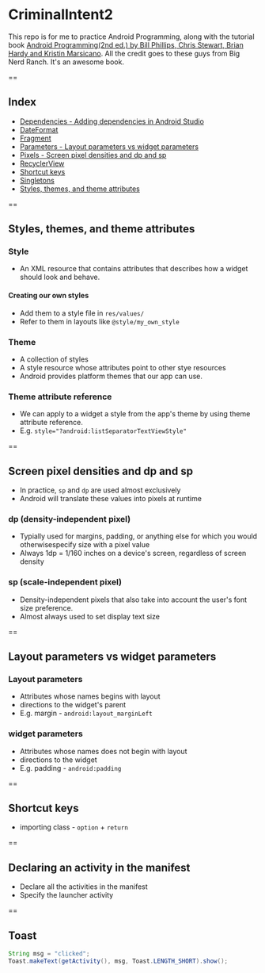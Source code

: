 # CriminalIntent2

This repo is for me to practice Android Programming, along with the tutorial book [Android Programming(2nd ed.) by Bill Phillips, Chris Stewart, Brian Hardy and Kristin Marsicano](https://www.bignerdranch.com/blog/android-programming-the-big-nerd-ranch-guide-second-edition/). All the credit goes to these guys from Big Nerd Ranch. It's an awesome book.

==

## Index

- [Dependencies - Adding dependencies in Android Studio](https://github.com/mnishiguchi/CriminalIntent2/blob/master/_notebook/adding_dependency.md)
- [DateFormat](https://github.com/mnishiguchi/CriminalIntent2/blob/master/_notebook/formatting_date.md)
- [Fragment](https://github.com/mnishiguchi/CriminalIntent2/blob/master/_notebook/fragment.md)
- [Parameters - Layout parameters vs widget parameters](https://github.com/mnishiguchi/CriminalIntent2#layout-parameters-vs-widget-parameters)
- [Pixels - Screen pixel densities and dp and sp](https://github.com/mnishiguchi/CriminalIntent2#screen-pixel-densities-and-dp-and-sp)
- [RecyclerView](https://github.com/mnishiguchi/CriminalIntent2/blob/master/_notebook/RecyclerView.md)
- [Shortcut keys](https://github.com/mnishiguchi/CriminalIntent2#shortcut-keys)
- [Singletons](https://github.com/mnishiguchi/CriminalIntent2#singletons)
- [Styles, themes, and theme attributes](https://github.com/mnishiguchi/CriminalIntent2#styles-themes-and-theme-attributes)

==

## Styles, themes, and theme attributes

### Style
- An XML resource that contains attributes that describes how a widget should look and behave.

#### Creating our own styles

- Add them to a style file in `res/values/`
- Refer to them in layouts like `@style/my_own_style`

### Theme

- A collection of styles
- A style resource whose attributes point to other stye resources
- Android provides platform themes that our app can use.

### Theme attribute reference

- We can apply to a widget a style from the app's theme by using theme attribute reference.
- E.g. `style="?android:listSeparatorTextViewStyle"`

==

## Screen pixel densities and dp and sp

- In practice, `sp` and `dp` are used almost exclusively
- Android will translate these values into pixels at runtime

### dp (density-independent pixel)

- Typially used for margins, padding, or anything else for which you would otherwisespecify size with a pixel value
- Always 1dp = 1/160 inches on a device's screen, regardless of screen density

### sp (scale-independent pixel)

- Density-independent pixels that also take into account the user's font size preference.
- Almost always used to set display text size

==

## Layout parameters vs widget parameters

### Layout parameters
- Attributes whose names begins with layout
- directions to the widget's parent
- E.g. margin - `android:layout_marginLeft`

### widget parameters
- Attributes whose names does not begin with layout
- directions to the widget
- E.g. padding - `android:padding`

==

## Shortcut keys

- importing class - `option` + `return`

==

## Declaring an activity in the manifest

- Declare all the activities in the manifest
- Specify the launcher activity

==

## Toast

```java
String msg = "clicked";
Toast.makeText(getActivity(), msg, Toast.LENGTH_SHORT).show();
```
